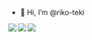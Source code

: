 - 👋 Hi, I’m @riko-teki

<a href="https://github.com/anuraghazra/github-readme-stats">
  <img align="left" src="https://github-readme-stats.vercel.app/api?username=riko-teki&theme=github_dark" />
</a>
<a href="https://github.com/anuraghazra/github-readme-stats">
  <img align="left" src="https://github-readme-stats.vercel.app/api/top-langs/?username=riko-teki&exclude_repo=riko-teki,qmk_firmware,qmk_firmware_bmp,embedded_rust&theme=github_dark" />
</a>
<a href="https://github.com/riko-teki/permanent-ctf-writeup">
  <img src="https://github-readme-stats.vercel.app/api/pin/?username=riko-teki&repo=permanent-ctf-writeup&theme=github_dark" />
</a>
